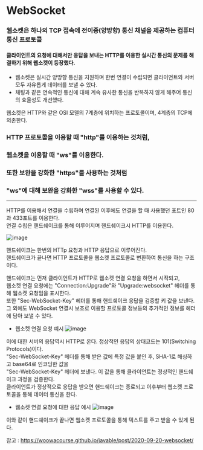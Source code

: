 # WebSocket

### 웹소켓은 하나의 TCP 접속에 전이중(양방향) 통신 채널을 제공하는 컴퓨터 통신 프로토콜   

#### 클라이언트의 요청에 대해서만 응답을 보내는 HTTP를 이용한 실시간 통신의 문제를 해결하기 위해 웹소켓이 등장했다.   
* 웹소켓은 실시간 양방향 통신을 지원하며 한번 연결이 수립되면 클라이언트와 서버 모두 자유롭게 데이터를 보낼 수 있다.
* 채팅과 같은 연속적인 통신에 대해 계속 유사한 통신을 반복하지 않게 해주어 통신의 효율성도 개선했다.   

웹소켓은 HTTP와 같은 OSI 모델의 7계층에 위치하는 프로토콜이며, 4계층의 TCP에 의존한다.

### HTTP 프로토콜을 이용할 때 "http"를 이용하는 것처럼,
### 웹소켓을 이용할 때 "ws"를 이용한다.
### 또한 보완을 강화한 "https"를 사용하는 것처럼
### "ws"에 대해 보완을 강화한 "wss"를 사용할 수 있다.
<hr/>

HTTP를 이용해서 연결을 수립하며 연결된 이후에도 연결을 할 때 사용했던 포트인 80과 433포트를 이용한다.   
연결 수립은 핸드쉐이크를 통해 이루어지며 핸드쉐이크시 HTTP를 이용한다.

![image](https://user-images.githubusercontent.com/37826908/120201182-1c288a80-c260-11eb-81b6-9faebe66a8ed.png)   

핸드쉐이크는 한번의 HTTp 요청과 HTTP 응답으로 이루어진다.   
핸드쉐이크가 끝나면 HTTP 프로토콜을 웹소켓 프로토콜로 변환하여 통신을 하는 구조이다.   
   
핸드쉐이크는 먼저 클라이언트가 HTTP로 웹소켓 연결 요청을 하면서 시작되고,   
웹소켓 연결 요청에는 "Connection:Upgrade"와 "Upgrade:websocket" 헤더를 통해 웹소켓 요청임을 표시한다.   
또한 "Sec-WebSocket-Key" 헤더를 통해 핸드쉐이크 응답을 검증할 키 값을 보낸다.   
그 외에도 WebSocket 연결시 보조로 이용할 프로토콜 정보등의 추가적인 정보를 헤더에 담아 보낼 수 있다.   

* 웹소켓 연결 요청 예시
![image](https://user-images.githubusercontent.com/37826908/120202769-f2706300-c261-11eb-8661-5e65c76af08f.png)   

이에 대한 서버의 응답역시 HTTP로 온다. 정상적인 응답의 상태코드는 101(Switching Protocols)이다.   
"Sec-WebSocket-Key" 헤더를 통해 받은 값에 특정 값을 붙인 후, SHA-1로 해싱하고 base64로 인코딩한 값을       
"Sec-WebSocket-Key" 헤더에 보낸다. 이 값을 통해 클라이언트는 정상적인 핸드쉐이크 과정을 검증한다.   
클라이언트가 정상적으로 응답을 받으면 핸드쉐이크는 종료되고 이후부터 웹소켓 프로토콜을 통해 데이터 통신을 한다.   

* 웹소켓 연결 요청에 대한 응답 예시
![image](https://user-images.githubusercontent.com/37826908/120203222-70cd0500-c262-11eb-9f12-475b4bdbb665.png)

이와 같이 핸드쉐이크가 끝나면 웹소켓 프로토콜을 통해 텍스트를 주고 받을 수 있게 된다.

참고 : https://woowacourse.github.io/javable/post/2020-09-20-websocket/
